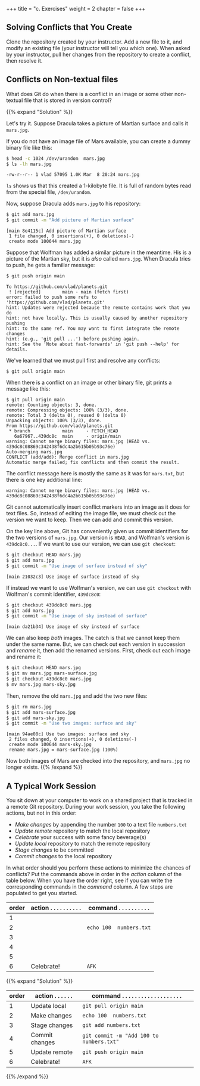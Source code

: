 +++
title = "c. Exercises"
weight = 2
chapter = false
+++


## Solving Conflicts that You Create

 Clone the repository created by your instructor.
 Add a new file to it,
 and modify an existing file (your instructor will tell you which one).
 When asked by your instructor,
 pull her changes from the repository to create a conflict,
 then resolve it.

## Conflicts on Non-textual files

 What does Git do
 when there is a conflict in an image or some other non-textual file
 that is stored in version control?

{{% expand "Solution" %}}
 
  Let's try it. Suppose Dracula takes a picture of Martian surface and
  calls it `mars.jpg`.
 
  If you do not have an image file of Mars available, you can create
  a dummy binary file like this:
 
  ```Bash
  $ head -c 1024 /dev/urandom  mars.jpg
  $ ls -lh mars.jpg
  ```
  
 
  ```
  -rw-r--r-- 1 vlad 57095 1.0K Mar  8 20:24 mars.jpg
  ```
  
 
  `ls` shows us that this created a 1-kilobyte file. It is full of
  random bytes read from the special file, `/dev/urandom`.
 
  Now, suppose Dracula adds `mars.jpg` to his repository:
 
  ```Bash
  $ git add mars.jpg
  $ git commit -m "Add picture of Martian surface"
  ```
  
 
  ```
  [main 8e4115c] Add picture of Martian surface
   1 file changed, 0 insertions(+), 0 deletions(-)
   create mode 100644 mars.jpg
  ```
  
 
  Suppose that Wolfman has added a similar picture in the meantime.
  His is a picture of the Martian sky, but it is *also* called `mars.jpg`.
  When Dracula tries to push, he gets a familiar message:
 
  ```Bash
  $ git push origin main
  ```
  
 
  ```
  To https://github.com/vlad/planets.git
   ! [rejected]        main - main (fetch first)
  error: failed to push some refs to 'https://github.com/vlad/planets.git'
  hint: Updates were rejected because the remote contains work that you do
  hint: not have locally. This is usually caused by another repository pushing
  hint: to the same ref. You may want to first integrate the remote changes
  hint: (e.g., 'git pull ...') before pushing again.
  hint: See the 'Note about fast-forwards' in 'git push --help' for details.
  ```
  
 
  We've learned that we must pull first and resolve any conflicts:
 
  ```
  $ git pull origin main
  ```
  
 
  When there is a conflict on an image or other binary file, git prints
  a message like this:
 
  ```
  $ git pull origin main
  remote: Counting objects: 3, done.
  remote: Compressing objects: 100% (3/3), done.
  remote: Total 3 (delta 0), reused 0 (delta 0)
  Unpacking objects: 100% (3/3), done.
  From https://github.com/vlad/planets.git
   * branch            main     - FETCH_HEAD
     6a67967..439dc8c  main     - origin/main
  warning: Cannot merge binary files: mars.jpg (HEAD vs. 439dc8c08869c342438f6dc4a2b615b05b93c76e)
  Auto-merging mars.jpg
  CONFLICT (add/add): Merge conflict in mars.jpg
  Automatic merge failed; fix conflicts and then commit the result.
  ```
  
 
  The conflict message here is mostly the same as it was for `mars.txt`, but
  there is one key additional line:
 
  ```
  warning: Cannot merge binary files: mars.jpg (HEAD vs. 439dc8c08869c342438f6dc4a2b615b05b93c76e)
  ```
  
 
  Git cannot automatically insert conflict markers into an image as it does
  for text files. So, instead of editing the image file, we must check out
  the version we want to keep. Then we can add and commit this version.
 
  On the key line above, Git has conveniently given us commit identifiers
  for the two versions of `mars.jpg`. Our version is `HEAD`, and Wolfman's
  version is `439dc8c0...`. If we want to use our version, we can use
  `git checkout`:
 
  ```Bash
  $ git checkout HEAD mars.jpg
  $ git add mars.jpg
  $ git commit -m "Use image of surface instead of sky"
  ```
  
 
  ```
  [main 21032c3] Use image of surface instead of sky
  ```
  
 
  If instead we want to use Wolfman's version, we can use `git checkout` with
  Wolfman's commit identifier, `439dc8c0`:
 
  ```Bash
  $ git checkout 439dc8c0 mars.jpg
  $ git add mars.jpg
  $ git commit -m "Use image of sky instead of surface"
  ```
  
 
  ```
  [main da21b34] Use image of sky instead of surface
  ```
  
 
  We can also keep *both* images. The catch is that we cannot keep them
  under the same name. But, we can check out each version in succession
  and *rename* it, then add the renamed versions. First, check out each
  image and rename it:
 
  ```Bash
  $ git checkout HEAD mars.jpg
  $ git mv mars.jpg mars-surface.jpg
  $ git checkout 439dc8c0 mars.jpg
  $ mv mars.jpg mars-sky.jpg
  ```
  
 
  Then, remove the old `mars.jpg` and add the two new files:
 
  ```Bash
  $ git rm mars.jpg
  $ git add mars-surface.jpg
  $ git add mars-sky.jpg
  $ git commit -m "Use two images: surface and sky"
  ```
  
 
  ```
  [main 94ae08c] Use two images: surface and sky
   2 files changed, 0 insertions(+), 0 deletions(-)
   create mode 100644 mars-sky.jpg
   rename mars.jpg = mars-surface.jpg (100%)
  ```
  
 
  Now both images of Mars are checked into the repository, and `mars.jpg`
  no longer exists.
{{% /expand %}}

## A Typical Work Session

 You sit down at your computer to work on a shared project that is tracked in a
 remote Git repository. During your work session, you take the following
 actions, but not in this order:

 - *Make changes* by appending the number `100` to a text file `numbers.txt`
 - *Update remote* repository to match the local repository
 - *Celebrate* your success with some fancy beverage(s)
 - *Update local* repository to match the remote repository
 - *Stage changes* to be committed
 - *Commit changes* to the local repository

 In what order should you perform these actions to minimize the chances of
 conflicts? Put the commands above in order in the *action* column of the table
 below. When you have the order right, see if you can write the corresponding
 commands in the *command* column. A few steps are populated to get you
 started.

 |order|action . . . . . . . . . . |command . . . . . . . . . . |
 |-----|---------------------------|----------------------------|
 |1    |                           |                            |
 |2    |                           | `echo 100  numbers.txt`  |
 |3    |                           |                            |
 |4    |                           |                            |
 |5    |                           |                            |
 |6    | Celebrate!                | `AFK`                      |

{{% expand "Solution" %}}
 
  |order|action . . . . . . |command . . . . . . . . . . . . . . . . . . . |
  |-----|-------------------|----------------------------------------------|
  |1    | Update local      | `git pull origin main`                     |
  |2    | Make changes      | `echo 100  numbers.txt`                    |
  |3    | Stage changes     | `git add numbers.txt`                        |
  |4    | Commit changes    | `git commit -m "Add 100 to numbers.txt"`     |
  |5    | Update remote     | `git push origin main`                     |
  |6    | Celebrate!        | `AFK`                                        |
{{% /expand %}} 
